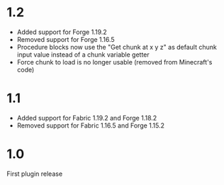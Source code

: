 # 1.2
* Added support for Forge 1.19.2
* Removed support for Forge 1.16.5
* Procedure blocks now use the "Get chunk at x y z" as default chunk input value instead of a chunk variable getter
* Force chunk to load is no longer usable (removed from Minecraft's code)

# 1.1
* Added support for Fabric 1.19.2 and Forge 1.18.2
* Removed support for Fabric 1.16.5 and Forge 1.15.2

# 1.0
First plugin release